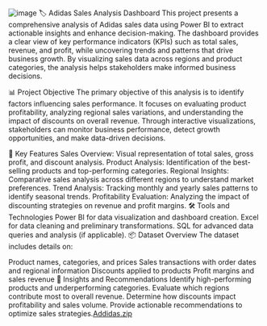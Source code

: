 ![image](https://github.com/user-attachments/assets/9a799300-9675-427b-8b25-ba0dea6da568)
🏷️ Adidas Sales Analysis Dashboard
This project presents a comprehensive analysis of Adidas sales data using Power BI to extract actionable insights and enhance decision-making. The dashboard provides a clear view of key performance indicators (KPIs) such as total sales, revenue, and profit, while uncovering trends and patterns that drive business growth. By visualizing sales data across regions and product categories, the analysis helps stakeholders make informed business decisions.

📊 Project Objective
The primary objective of this analysis is to identify factors influencing sales performance. It focuses on evaluating product profitability, analyzing regional sales variations, and understanding the impact of discounts on overall revenue. Through interactive visualizations, stakeholders can monitor business performance, detect growth opportunities, and make data-driven decisions.

🔎 Key Features
Sales Overview: Visual representation of total sales, gross profit, and discount analysis.
Product Analysis: Identification of the best-selling products and top-performing categories.
Regional Insights: Comparative sales analysis across different regions to understand market preferences.
Trend Analysis: Tracking monthly and yearly sales patterns to identify seasonal trends.
Profitability Evaluation: Analyzing the impact of discounting strategies on revenue and profit margins.
🛠️ Tools and Technologies
Power BI for data visualization and dashboard creation.
Excel for data cleaning and preliminary transformations.
SQL for advanced data queries and analysis (if applicable).
📦 Dataset Overview
The dataset includes details on:

Product names, categories, and prices
Sales transactions with order dates and regional information
Discounts applied to products
Profit margins and sales revenue
🚀 Insights and Recommendations
Identify high-performing products and underperforming categories.
Evaluate which regions contribute most to overall revenue.
Determine how discounts impact profitability and sales volume.
Provide actionable recommendations to optimize sales strategies.[Addidas.zip](https://github.com/user-attachments/files/19397119/Addidas.zip)

